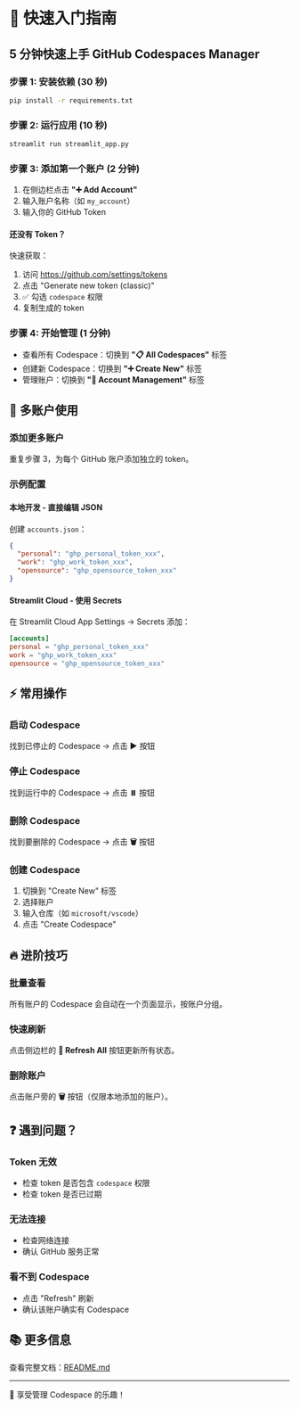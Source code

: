 # 🚀 快速入门指南

## 5 分钟快速上手 GitHub Codespaces Manager

### 步骤 1: 安装依赖 (30 秒)

```bash
pip install -r requirements.txt
```

### 步骤 2: 运行应用 (10 秒)

```bash
streamlit run streamlit_app.py
```

### 步骤 3: 添加第一个账户 (2 分钟)

1. 在侧边栏点击 **"➕ Add Account"**
2. 输入账户名称（如 `my_account`）
3. 输入你的 GitHub Token

#### 还没有 Token？

快速获取：
1. 访问 https://github.com/settings/tokens
2. 点击 "Generate new token (classic)"
3. ✅ 勾选 `codespace` 权限
4. 复制生成的 token

### 步骤 4: 开始管理 (1 分钟)

- 查看所有 Codespace：切换到 **"📋 All Codespaces"** 标签
- 创建新 Codespace：切换到 **"➕ Create New"** 标签
- 管理账户：切换到 **"👥 Account Management"** 标签

## 🎯 多账户使用

### 添加更多账户

重复步骤 3，为每个 GitHub 账户添加独立的 token。

### 示例配置

#### 本地开发 - 直接编辑 JSON

创建 `accounts.json`：

```json
{
  "personal": "ghp_personal_token_xxx",
  "work": "ghp_work_token_xxx",
  "opensource": "ghp_opensource_token_xxx"
}
```

#### Streamlit Cloud - 使用 Secrets

在 Streamlit Cloud App Settings → Secrets 添加：

```toml
[accounts]
personal = "ghp_personal_token_xxx"
work = "ghp_work_token_xxx"
opensource = "ghp_opensource_token_xxx"
```

## ⚡ 常用操作

### 启动 Codespace
找到已停止的 Codespace → 点击 **▶️** 按钮

### 停止 Codespace
找到运行中的 Codespace → 点击 **⏸️** 按钮

### 删除 Codespace
找到要删除的 Codespace → 点击 **🗑️** 按钮

### 创建 Codespace
1. 切换到 "Create New" 标签
2. 选择账户
3. 输入仓库（如 `microsoft/vscode`）
4. 点击 "Create Codespace"

## 🔥 进阶技巧

### 批量查看

所有账户的 Codespace 会自动在一个页面显示，按账户分组。

### 快速刷新

点击侧边栏的 **🔄 Refresh All** 按钮更新所有状态。

### 删除账户

点击账户旁的 **🗑️** 按钮（仅限本地添加的账户）。

## ❓ 遇到问题？

### Token 无效
- 检查 token 是否包含 `codespace` 权限
- 检查 token 是否已过期

### 无法连接
- 检查网络连接
- 确认 GitHub 服务正常

### 看不到 Codespace
- 点击 "Refresh" 刷新
- 确认该账户确实有 Codespace

## 📚 更多信息

查看完整文档：[README.md](README.md)

---

🎉 享受管理 Codespace 的乐趣！

